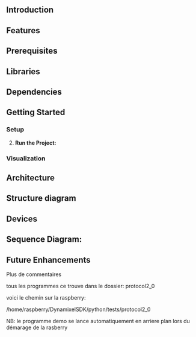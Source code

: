 

## Introduction

## Features


## Prerequisites

## Libraries

## Dependencies

## Getting Started

### Setup

2. **Run the Project:**


### Visualization

## Architecture

## Structure diagram 

## Devices


## Sequence Diagram:


## Future Enhancements
Plus de commentaires


tous les programmes ce trouve dans le dossier: protocol2_0

voici le chemin sur la raspberry:

/home/raspberry/DynamixelSDK/python/tests/protocol2_0


NB: le programme demo se lance automatiquement en arriere plan lors
du démarage de la rasberry